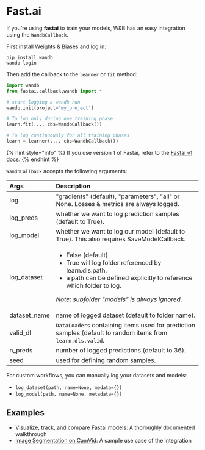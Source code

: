 # Fast.ai

If you're using **fastai** to train your models, W&B has an easy integration using the `WandbCallback`.

First install Weights & Biases and log in:

```text
pip install wandb
wandb login
```

Then add the callback to the `learner` or `fit` method:

```python
import wandb
from fastai.callback.wandb import *

# start logging a wandb run
wandb.init(project='my_project')

# To log only during one training phase
learn.fit(..., cbs=WandbCallback())

# To log continuously for all training phases
learn = learner(..., cbs=WandbCallback())
```

{% hint style="info" %}
If you use version 1 of Fastai, refer to the [Fastai v1 docs](fastai.md).
{% endhint %}

`WandbCallback` accepts the following arguments:

<table>
  <thead>
    <tr>
      <th style="text-align:left">Args</th>
      <th style="text-align:left">Description</th>
    </tr>
  </thead>
  <tbody>
    <tr>
      <td style="text-align:left">log</td>
      <td style="text-align:left">&quot;gradients&quot; (default), &quot;parameters&quot;, &quot;all&quot;
        or None. Losses &amp; metrics are always logged.</td>
    </tr>
    <tr>
      <td style="text-align:left">log_preds</td>
      <td style="text-align:left">whether we want to log prediction samples (default to True).</td>
    </tr>
    <tr>
      <td style="text-align:left">log_model</td>
      <td style="text-align:left">whether we want to log our model (default to True). This also requires
        SaveModelCallback.</td>
    </tr>
    <tr>
      <td style="text-align:left">log_dataset</td>
      <td style="text-align:left">
        <ul>
          <li>False (default)</li>
          <li>True will log folder referenced by learn.dls.path.</li>
          <li>a path can be defined explicitly to reference which folder to log.</li>
        </ul>
        <p><em>Note: subfolder &quot;models&quot; is always ignored.</em>
        </p>
      </td>
    </tr>
    <tr>
      <td style="text-align:left">dataset_name</td>
      <td style="text-align:left">name of logged dataset (default to folder name).</td>
    </tr>
    <tr>
      <td style="text-align:left">valid_dl</td>
      <td style="text-align:left"><code>DataLoaders</code> containing items used for prediction samples (default
        to random items from <code>learn.dls.valid</code>.</td>
    </tr>
    <tr>
      <td style="text-align:left">n_preds</td>
      <td style="text-align:left">number of logged predictions (default to 36).</td>
    </tr>
    <tr>
      <td style="text-align:left">seed</td>
      <td style="text-align:left">used for defining random samples.</td>
    </tr>
  </tbody>
</table>

For custom workflows, you can manually log your datasets and models:

* `log_dataset(path, name=None, medata={})`
* `log_model(path, name=None, metadata={})` 

## Examples

* [Visualize, track, and compare Fastai models](https://app.wandb.ai/borisd13/demo_config/reports/Visualize-track-compare-Fastai-models--Vmlldzo4MzAyNA): A thoroughly documented walkthrough
* [Image Segmentation on CamVid](http://bit.ly/fastai-wandb): A sample use case of the integration

